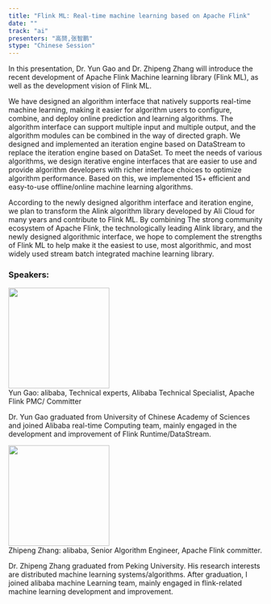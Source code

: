 ```yaml
---
title: "Flink ML: Real-time machine learning based on Apache Flink"
date: "" 
track: "ai"
presenters: "高赟,张智鹏"
stype: "Chinese Session"
---
```

In this presentation, Dr. Yun Gao and Dr. Zhipeng Zhang will introduce the recent development of Apache Flink Machine learning library (Flink ML), as well as the development vision of Flink ML.

We have designed an algorithm interface that natively supports real-time machine learning, making it easier for algorithm users to configure, combine, and deploy online prediction and learning algorithms. The algorithm interface can support multiple input and multiple output, and the algorithm modules can be combined in the way of directed graph. We designed and implemented an iteration engine based on DataStream to replace the iteration engine based on DataSet. To meet the needs of various algorithms, we design iterative engine interfaces that are easier to use and provide algorithm developers with richer interface choices to optimize algorithm performance. Based on this, we implemented 15+ efficient and easy-to-use offline/online machine learning algorithms.

According to the newly designed algorithm interface and iteration engine, we plan to transform the Alink algorithm library developed by Ali Cloud for many years and contribute to Flink ML. By combining The strong community ecosystem of Apache Flink, the technologically leading Alink library, and the newly designed algorithmic interface, we hope to complement the strengths of Flink ML to help make it the easiest to use, most algorithmic, and most widely used stream batch integrated machine learning library.
 ### Speakers: 
 <img src="images/speaker/1145.png" width="200" /><br>Yun Gao: alibaba, Technical experts, Alibaba Technical Specialist, Apache Flink PMC/ Committer

Dr. Yun Gao graduated from University of Chinese Academy of Sciences and joined Alibaba real-time Computing team, mainly engaged in the development and improvement of Flink Runtime/DataStream.

 <img src="images/speaker/1145_2.png" width="200" /><br>Zhipeng Zhang: alibaba, Senior Algorithm Engineer, Apache Flink committer.

Dr. Zhipeng Zhang graduated from Peking University. His research interests are distributed machine learning systems/algorithms. After graduation, I joined alibaba machine Learning team, mainly engaged in flink-related machine learning development and improvement.

 
